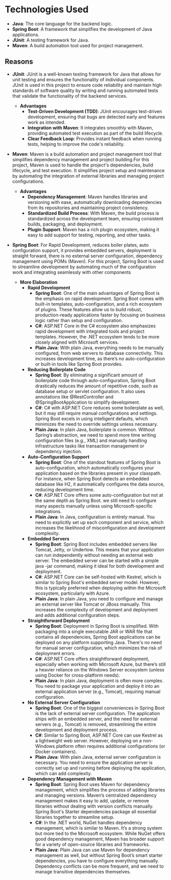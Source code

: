 # Technologies Used
- **Java**: The core language for the backend logic.
- **Spring Boot**: A framework that simplifies the development of Java applications.
- **JUnit**: A testing framework for Java.
- **Maven**: A build automation tool used for project management.

## Reasons

- **JUnit**: JUnit is a well-known testing framework for Java that allows for unit testing and ensures the functionality of individual components. JUnit is used in this project to ensure code reliability and maintain high standards of software quality by writing and running automated tests that validate the functionality of the backend services.
    - **Advantages**
        - **Test-Driven Development (TDD)**: JUnit encourages test-driven development, ensuring that bugs are detected early and features work as intended.
        - **Integration with Maven**: It integrates smoothly with Maven, providing automated test execution as part of the build lifecycle.
        - **Clear Feedback Loop**: Provides instant feedback when running tests, helping to improve the code's reliability.

- **Maven**: Maven is a build automation and project management tool that simplifies dependency management and project building.For this project, Maven is used to handle the project's dependencies, build lifecycle, and test execution. It simplifies project setup and maintenance by automating the integration of external libraries and managing project configurations.
    - **Advantages**
        - **Dependency Management**: Maven handles libraries and versioning with ease, automatically downloading dependencies from its repositories and maintaining project consistency.
        - **Standardized Build Process**: With Maven, the build process is standardized across the development team, ensuring consistent builds, packaging, and deployment.
        - **Plugin Support**: Maven has a rich plugin ecosystem, making it easy to add support for testing, reporting, and other tasks.

- **Spring Boot**: For Rapid Development, reduces boiler plates, auto configuration support, it provides embedded servers, deployment is straight forward, there is no external server configuration, dependency management using POMs (Maven). For this project, Spring Boot is used to streamline development by automating much of the configuration work and integrating seamlessly with other components

    - **More Elaboration**
        - **Rapid Development**
            - **Spring Boot**: One of the main advantages of Spring Boot is the emphasis on rapid development. Spring Boot comes with built-in templates, auto-configuration, and a rich ecosystem of plugins. These features allow us to build robust, production-ready applications faster by focusing on business logic rather than setup and configuration.
            - **C#**: ASP.NET Core in the C# ecosystem also emphasizes rapid development with integrated tools and project templates. However, the .NET ecosystem tends to be more closely aligned with Microsoft services.
            - **Plain Java**: With plain Java, everything needs to be manually configured, from web servers to database connectivity. This increases development time, as there’s no auto-configuration or built-in tools like Spring Boot provides.
        - **Reducing Boilerplate Code**
            - **Spring Boot**: By eliminating a significant amount of boilerplate code through auto-configuration, Spring Boot drastically reduces the amount of repetitive code, such as database setup or servlet configuration. It also uses annotations like @RestController and @SpringBootApplication to simplify development.
            - **C#**: C# with ASP.NET Core reduces some boilerplate as well, but it may still require manual configurations and settings. Spring Boot excels in using intelligent defaults, which minimizes the need to override settings unless necessary.
            - **Plain Java**: In plain Java, boilerplate is common. Without Spring’s abstraction, we need to spend more time writing configuration files (e.g., XML) and manually handling infrastructure tasks like transaction management or dependency injection.
        - **Auto-Configuration Support**
            - **Spring Boot**: One of the standout features of Spring Boot is auto-configuration, which automatically configures your application based on the libraries present in your classpath. For instance, when Spring Boot detects an embedded database like H2, it automatically configures the data source, reducing development time.
            - **C#**: ASP.NET Core offers some auto-configuration but not at the same depth as Spring Boot. we still need to configure many aspects manually unless using Microsoft-specific integrations.
            - **Plain Java**: In Java, configuration is entirely manual. You need to explicitly set up each component and service, which increases the likelihood of misconfiguration and development complexity.
        - **Embedded Servers**
            - **Spring Boot**: Spring Boot includes embedded servers like Tomcat, Jetty, or Undertow. This means that your application can run independently without needing an external web server. The embedded server can be started with a simple java -jar command, making it ideal for both development and deployment.
            - **C#**: ASP.NET Core can be self-hosted with Kestrel, which is similar to Spring Boot's embedded server model. However, this is typically preferred when deploying within the Microsoft ecosystem, particularly with Azure.
            - **Plain Java**: In plain Java, you need to configure and manage an external server like Tomcat or JBoss manually. This increases the complexity of development and deployment and adds additional configuration steps.
        - **Straightforward Deployment**
            - **Spring Boot**: Deployment in Spring Boot is simplified. With packaging into a single executable JAR or WAR file that contains all dependencies, Spring Boot applications can be deployed on any platform supporting Java. There's no need for manual server configuration, which minimizes the risk of deployment errors.
            - **C#**: ASP.NET Core offers straightforward deployment, especially when working with Microsoft Azure, but there’s still a heavier reliance on the Windows Server ecosystem (unless using Docker for cross-platform needs).
            - **Plain Java**: In plain Java, deployment is often more complex. You need to package your application and deploy it into an external application server (e.g., Tomcat), requiring manual configuration.
        - **No External Server Configuration**
            - **Spring Boot**: One of the biggest conveniences in Spring Boot is the lack of external server configuration. The application ships with an embedded server, and the need for external servers (e.g., Tomcat) is removed, streamlining the entire development and deployment process.
            - **C#**: Similar to Spring Boot, ASP.NET Core can use Kestrel as a lightweight web server. However, deploying on a non-Windows platform often requires additional configurations (or Docker containers).
            - **Plain Java**: With plain Java, external server configuration is necessary. You need to ensure the application server is correctly set up and running before deploying the application, which can add complexity.
        - **Dependency Management with Maven**
            - **Spring Boot**: Spring Boot uses Maven for dependency management, which simplifies the process of adding libraries and managing versions. Maven’s centralized dependency management makes it easy to add, update, or remove libraries without dealing with version conflicts manually. Spring Boot's Starter dependencies package all essential libraries together to streamline setup.
            - **C#**: In the .NET world, NuGet handles dependency management, which is similar to Maven. It’s a strong system but more tied to the Microsoft ecosystem. While NuGet offers good dependency management, Maven has broader support for a variety of open-source libraries and frameworks.
            - **Plain Java**: Plain Java can use Maven for dependency management as well, but without Spring Boot’s smart starter dependencies, you have to configure everything manually. Dependency conflicts can be more frequent, and we need to manage transitive dependencies themselves.